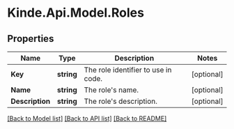 # Kinde.Api.Model.Roles

## Properties

Name | Type | Description | Notes
------------ | ------------- | ------------- | -------------
**Key** | **string** | The role identifier to use in code. | [optional] 
**Name** | **string** | The role&#39;s name. | [optional] 
**Description** | **string** | The role&#39;s description. | [optional] 

[[Back to Model list]](../README.md#documentation-for-models) [[Back to API list]](../README.md#documentation-for-api-endpoints) [[Back to README]](../README.md)

